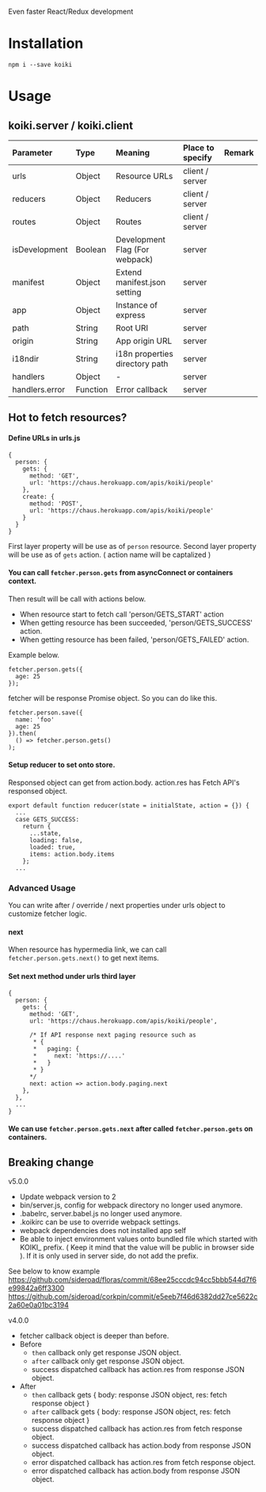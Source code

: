 Even faster React/Redux development

# Installation

```
npm i --save koiki
```

# Usage

## koiki.server / koiki.client
|Parameter     |Type             |Meaning                        |Place to specify |Remark  |
|:-------------|:----------------|:------------------------------|:----------------|:-------|
|urls          |Object           |Resource URLs                  | client / server |        |
|reducers      |Object           |Reducers                       | client / server |        |
|routes        |Object           |Routes                         | client / server |        |
|isDevelopment |Boolean          |Development Flag (For webpack) | server          |        |
|manifest      |Object           |Extend manifest.json setting   | server          |        |
|app           |Object           |Instance of express            | server          |        |
|path          |String           |Root URI                       | server          |        |
|origin        |String           |App origin URL                 | server          |        |
|i18ndir       |String           |i18n properties directory path | server          |        |
|handlers      |Object           |-                              | server          |        |
|handlers.error|Function         |Error callback                 | server          |        |

## Hot to fetch resources?
#### Define URLs in urls.js
```
{
  person: {
    gets: {
      method: 'GET',
      url: 'https://chaus.herokuapp.com/apis/koiki/people'
    },
    create: {
      method: 'POST',
      url: 'https://chaus.herokuapp.com/apis/koiki/people'      
    }
  }
}
```
First layer property will be use as of `person` resource.
Second layer property will be use as of `gets` action. ( action name will be captalized )

#### You can call `fetcher.person.gets` from asyncConnect or containers context.
Then result will be call with actions below.
- When resource start to fetch call 'person/GETS_START' action
- When getting resource has been succeeded, 'person/GETS_SUCCESS' action.
- When getting resource has been failed, 'person/GETS_FAILED' action.

Example below.
```
fetcher.person.gets({
  age: 25
});
```
fetcher will be response Promise object. So you can do like this.
```
fetcher.person.save({
  name: 'foo'
  age: 25
}).then(
  () => fetcher.person.gets()
);
```

#### Setup reducer to set onto store.

Responsed object can get from action.body.
action.res has Fetch API's responsed object.
```
export default function reducer(state = initialState, action = {}) {
  ...
  case GETS_SUCCESS:
    return {
      ...state,
      loading: false,
      loaded: true,
      items: action.body.items
    };
  ...
```


### Advanced Usage

You can write after / override / next properties under urls object to customize fetcher logic.


#### next

When resource has hypermedia link, we can call `fetcher.person.gets.next()` to get next items.

#### Set next method under urls third layer
```
{
  person: {
    gets: {
      method: 'GET',
      url: 'https://chaus.herokuapp.com/apis/koiki/people',

      /* If API response next paging resource such as
       * {
       *   paging: {
       *     next: 'https://....'
       *   }
       * }
      */
      next: action => action.body.paging.next
    },
  },
  ...
}
```

#### We can use `fetcher.person.gets.next` after called `fetcher.person.gets` on containers.


## Breaking change
v5.0.0
- Update webpack version to 2
- bin/server.js, config for webpack directory no longer used anymore.
- .babelrc, server.babel.js no longer used anymore.
- .koikirc can be use to override webpack settings.
- webpack dependencies does not installed app self
- Be able to inject environment values onto bundled file which started with KOIKI_ prefix. ( Keep it mind that the value will be public in browser side ). If it is only used in server side, do not add the prefix.

See below to know example
https://github.com/sideroad/floras/commit/68ee25cccdc94cc5bbb544d7f6e99842a6ff3300
https://github.com/sideroad/corkpin/commit/e5eeb7f46d6382dd27ce5622c2a60e0a01bc3194

v4.0.0
- fetcher callback object is deeper than before.
 - Before
   - `then` callback only get response JSON object.
   - `after` callback only get response JSON object.
   - success dispatched callback has action.res from response JSON object.
 - After
   - `then` callback gets { body: response JSON object, res: fetch response object }
   - `after` callback gets { body: response JSON object, res: fetch response object }
   - success dispatched callback has action.res from fetch response object.
   - success dispatched callback has action.body from response JSON object.
   - error dispatched callback has action.res from fetch response object.
   - error dispatched callback has action.body from response JSON object.
